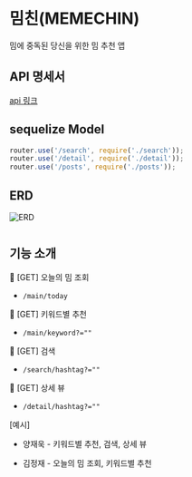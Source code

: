 

# 밈친(MEMECHIN) 
밈에 중독된 당신을 위한 밈 추천 앱

## API 명세서

[api 링크](https://github.com/ON-SOPT-SERVER/ON-SOPT-SERVER-SEMINAR/wiki)

## sequelize Model

```javascript
router.use('/search', require('./search'));
router.use('/detail', require('./detail'));
router.use('/posts', require('./posts'));
```


## ERD

![ERD](https://github.com/ON-SOPT-SERVER/ON-SOPT-SERVER-SEMINAR/blob/master/5th-seminar/public/images/ERD.png)

#

## 기능 소개


🚗 [GET] 오늘의 밈 조회
- `/main/today`

🚗 [GET] 키워드별 추천
- `/main/keyword?=""`

🚗 [GET] 검색
- `/search/hashtag?=""`

🚗 [GET] 상세 뷰
- `/detail/hashtag?=""`


[예시]
 
- 양재욱 - 키워드별 추천, 검색, 상세 뷰

- 김정재 - 오늘의 밈 조회, 키워드별 추천  
